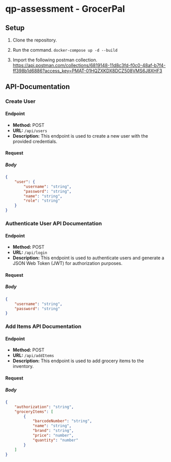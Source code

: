 # qp-assessment - GrocerPal
## Setup
1. Clone the repository.

2. Run the command.
`docker-compose up -d --build`

3. Import the following postman collection.
https://api.postman.com/collections/6819148-11d8c3fd-f0c0-48af-b7f4-ff398b1d6886?access_key=PMAT-01HQZXKDX8DCZ508VMS6J8XHF3

## API-Documentation

### Create User

#### Endpoint

- **Method:** POST
- **URL:** `/api/users`
- **Description:** This endpoint is used to create a new user with the provided credentials.

#### Request

##### Body

```json 
{
    "user": {
        "username": "string",
        "password": "string",
        "name": "string",
        "role": "string"
    }
}
```

### Authenticate User API Documentation

#### Endpoint

- **Method:** POST
- **URL:** `/api/login`
- **Description:** This endpoint is used to authenticate users and generate a JSON Web Token (JWT) for authorization purposes.

#### Request

##### Body

```json
{
    "username": "string",
    "password": "string"
}
```
### Add Items API Documentation

#### Endpoint

- **Method:** POST
- **URL:** `/api/addItems`
- **Description:** This endpoint is used to add grocery items to the inventory.

#### Request

##### Body

```json
{
    "authorization": "string",
    "groceryItems": [
        {
            "barcodeNumber": "string",
            "name": "string",
            "brand": "string",
            "price": "number",
            "quantity": "number"
        }
    ]
}
```

